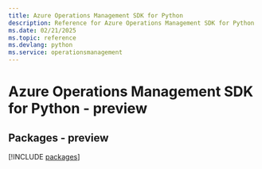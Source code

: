 ```yaml
---
title: Azure Operations Management SDK for Python
description: Reference for Azure Operations Management SDK for Python
ms.date: 02/21/2025
ms.topic: reference
ms.devlang: python
ms.service: operationsmanagement
---
```

# Azure Operations Management SDK for Python - preview
## Packages - preview
[!INCLUDE [packages](operations-management-index.md)]